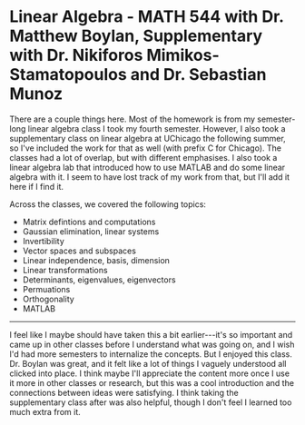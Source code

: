 # Linear Algebra - MATH 544 with Dr. Matthew Boylan, Supplementary with Dr. Nikiforos Mimikos-Stamatopoulos and Dr. Sebastian Munoz

There are a couple things here. Most of the homework is from my semester-long linear algebra class I took my fourth semester. However, I also took a supplementary class on linear algebra at UChicago the following summer, so I've included the work for that as well (with prefix C for Chicago). The classes had a lot of overlap, but with different emphasises. I also took a linear algebra lab that introduced how to use MATLAB and do some linear algebra with it. I seem to have lost track of my work from that, but I'll add it here if I find it.

Across the classes, we covered the following topics:
- Matrix defintions and computations
- Gaussian elimination, linear systems
- Invertibility
- Vector spaces and subspaces
- Linear independence, basis, dimension
- Linear transformations
- Determinants, eigenvalues, eigenvectors
- Permuations
- Orthogonality
- MATLAB

---

I feel like I maybe should have taken this a bit earlier---it's so important and came up in other classes before I understand what was going on, and I wish I'd had more semesters to internalize the concepts. But I enjoyed this class. Dr. Boylan was great, and it felt like a lot of things I vaguely understood all clicked into place. I think maybe I'll appreciate the content more once I use it more in other classes or research, but this was a cool introduction and the connections between ideas were satisfying. I think taking the supplementary class after was also helpful, though I don't feel I learned too much extra from it.

